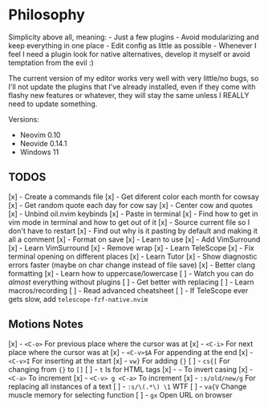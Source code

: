 # Philosophy

Simplicity above all, meaning:
    - Just a few plugins
    - Avoid modularizing and keep everything in one place
    - Edit config as little as possible
    - Whenever I feel I need a plugin look for native alternatives, develop it myself or avoid temptation from the evil :)

The current version of my editor works very well with very little/no bugs, so I'll not update the plugins that
I've already installed, even if they come with flashy new features or whatever, they will stay the same unless I REALLY
need to update something. 

Versions:

- Neovim 0.10
- Neovide 0.14.1
- Windows 11

## TODOS
[x] - Create a commands file
[x] - Get diferent color each month for cowsay
[x] - Get random quote each day for cow say
[x] - Center cow and quotes
[x] - Unbind oil.nvim keybinds
[x] - Paste in terminal
[x] - Find how to get in vim mode in terminal and how to get out of it
[x] - Source current file so I don't have to restart
[x] - Find out why is it pasting by default and making it all a comment
[x] - Format on save
[x] - Learn to use <C-v>
[x] - Add VimSurround 
[x] - Learn VimSurround
[x] - Remove wrap
[x] - Learn TeleScope
[x] - Fix terminal opening on different places
[x] - Learn Tutor
[x] - Show diagnostic errors faster (maybe on char change instead of file save)
[x] - Better clang formatting
[x] - Learn how to uppercase/lowercase
[ ] - Watch you can do *almost* everything without plugins
[ ] - Get better with replacing
[ ] - Learn macros/recording
[ ] - Read advanced cheatsheet
[ ] - If TeleScope ever gets slow, add `telescope-fzf-native.nvim`

## Motions Notes
[x] - `<C-o>` For previous place where the cursor was at
[x] - `<C-i>` For next place where the cursor was at
[x] - `<C-v>$A` For appending at the end
[x] - `<C-v>I` For inserting at the start
[x] - `vw}` For adding `{}`
[ ] - `cs{[` For changing from `{}` to `[]`
[ ] - `t` Is for HTML tags
[x] - `~` To invert casing
[x] - `<C-a>` To increment
[x] - `<C-v> g <C-a>` To increment
[x] - `:s/old/new/g` For replacing all instances of a text
[ ] - `:s/\(.*\) \1` WTF
[ ] - `va{V` Change muscle memory for selecting function
[ ] - `gx` Open URL on browser

